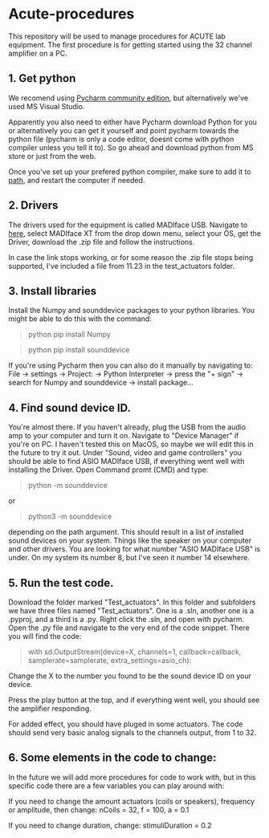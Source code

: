 # Acute-procedures

This repository will be used to manage procedures for ACUTE lab equipment. The first procedure is for 
getting started using the 32 channel amplifier on a PC.

## 1. Get python
We recomend using [Pycharm community edition](https://www.jetbrains.com/pycharm/download/?section=windows), but
alternatively we've used MS Visual Studio.

Apparently you also need to either have Pycharm download Python for you or alternatively you can get it yourself and point pycharm towards the python file 
(pycharm is only a code editor, doesnt come with python compiler unless you tell it to). So go ahead and download python from MS store or just from the web.

Once you've set up your prefered python compiler, make sure to add it to [path](https://realpython.com/add-python-to-path/), and 
restart the computer if needed.

## 2. Drivers
The drivers used for the equipment is called MADIface USB. Navigate to [here](https://www.rme-audio.de/downloads.html),
select MADIface XT from the drop down menu, select your OS, get the Driver, download the .zip file and follow the instructions.

In case the link stops working, or for some reason the .zip file stops being supported, I've included a file from 11.23 in the test_actuators
folder.

## 3. Install libraries
Install the Numpy and sounddevice packages to your python libraries. You might be able to do this with the command: 

>python pip install Numpy

>python pip install sounddevice

If you're using Pycharm then you can also do it manually by navigating to: 
File -> settings -> Project: -> Python Interpreter -> press the "+ sign" -> search for Numpy and sounddevice -> install package...

## 4. Find sound device ID.
You're almost there. If you haven't already, plug the USB from the audio amp to your computer and turn it on. Navigate to 
"Device Manager" if you're on PC. I haven't tested this on MacOS, so maybe we will edit this in the future to try it out.
Under "Sound, video and game controllers" you should be able to find ASIO MADIface USB, if everything went well with installing the Driver.
Open Command promt (CMD) and type:
>python -m sounddevice

or

>python3 -m sounddevice

depending on the path argument.
This should result in a list of installed sound devices on your system. Things like the speaker on your computer and other drivers.
You are looking for what number "ASIO MADIface USB" is under. On my system its number 8, but I've seen it number 14 elsewhere.

## 5. Run the test code.
Download the folder marked "Test_actuators". In this folder and subfolders we have three files named "Test_actuators".
One is a .sln, another one is a .pyproj, and a third is a .py.
Right click the .sln, and open with pycharm. Open the .py file and navigate to the very end of the code snippet. There you will find
the code:
>with sd.OutputStream(device=X, channels=1, callback=callback,
				samplerate=samplerate, extra_settings=asio_ch):

Change the X to the number you found to be the sound device ID on your device.

Press the play button at the top, and if everything went well, you should see the amplifier responding.

For added effect, you should have pluged in some actuators. The code should send very basic analog signals
to the channels output, from 1 to 32.

## 6. Some elements in the code to change:
In the future we will add more procedures for code to work with, but in this specific code there are a few
variables you can play around with:

If you need to change the amount actuators (coils or speakers), frequency or amplitude, then change:
nCoils = 32, f = 100, a = 0.1

If you need to change duration, change:
stimuliDuration = 0.2